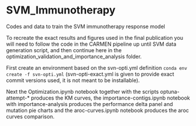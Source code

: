 # SVM_Immunotherapy
Codes and data to train the SVM immunotherapy response model


To recreate the exact results and figures used in the final publication you will need to follow the code in the CARMEN pipeline up until SVM data generation script, and then continue here in the optimization_validation_and_importance_analysis folder.

First create an environment based on the svn-opti.yml definition 
```conda env create -f svn-opti.yml``` (svn-opti-exact.yml is given to provide exact commit versions used, it is not meant to be installable).

Next the Optimization.ipynb notebook together with the scripts optuna-attempt-* produces the KM curves, the importance-contigs.ipynb notebook with importance-analysis produces the performance delta panel and mutation pie charts and the aroc-curves.ipynb notebook produces the aroc curves comparison.